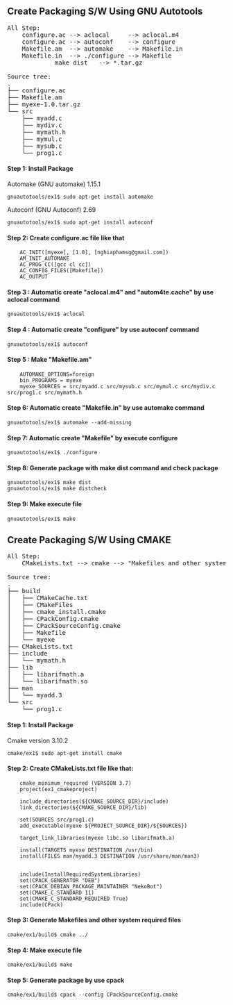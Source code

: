 <h2> Create Packaging S/W Using GNU Autotools </h2>


<pre>
All Step:
	configure.ac --> aclocal     --> aclocal.m4
	configure.ac --> autoconf    --> configure
	Makefile.am  --> automake    --> Makefile.in
	Makefile.in  --> ./configure --> Makefile
			 make dist   --> *.tar.gz	
			 
Source tree:
.
├── configure.ac
├── Makefile.am
├── myexe-1.0.tar.gz
└── src
    ├── myadd.c
    ├── mydiv.c
    ├── mymath.h
    ├── mymul.c
    ├── mysub.c
    └── prog1.c
</pre>


#### Step 1: Install Package
  Automake (GNU automake) 1.15.1
```shell
gnuautotools/ex1$ sudo apt-get install automake
```
  Autoconf (GNU Autoconf) 2.69
```shell
gnuautotools/ex1$ sudo apt-get install autoconf
```

#### Step 2: Create configure.ac file like that
```text
	AC_INIT([myexe], [1.0], [nghiaphamsg@gmail.com])
	AM_INIT_AUTOMAKE
	AC_PROG_CC([gcc cl cc])
	AC_CONFIG_FILES([Makefile])
	AC_OUTPUT
```
#### Step 3 : Automatic create "aclocal.m4" and "autom4te.cache" by use aclocal command
```shell
gnuautotools/ex1$ aclocal
```
#### Step 4 : Automatic create "configure" by use autoconf command
```shell
gnuautotools/ex1$ autoconf
```
#### Step 5 : Make "Makefile.am"
```text
	AUTOMAKE_OPTIONS=foreign
	bin_PROGRAMS = myexe
	myexe_SOURCES = src/myadd.c src/mysub.c src/mymul.c src/mydiv.c src/prog1.c src/mymath.h
```
#### Step 6: Automatic create "Makefile.in" by use automake command
```shell
gnuautotools/ex1$ automake --add-missing 
```
#### Step 7: Automatic create "Makefile" by execute configure
```shell
gnuautotools/ex1$ ./configure
```
#### Step 8: Generate package with make dist command and check package
```shell
gnuautotools/ex1$ make dist
gnuautotools/ex1$ make distcheck
```
#### Step 9: Make execute file
```shell
gnuautotools/ex1$ make
```

<h2> Create Packaging S/W Using CMAKE </h2>

<pre>
All Step:
	CMakeLists.txt --> cmake --> "Makefiles and other system required files"
	
Source tree:
.
├── build
│   ├── CMakeCache.txt
│   ├── CMakeFiles
│   ├── cmake_install.cmake
│   ├── CPackConfig.cmake
│   ├── CPackSourceConfig.cmake
│   ├── Makefile
│   └── myexe
├── CMakeLists.txt
├── include
│   └── mymath.h
├── lib
│   ├── libarifmath.a
│   └── libarifmath.so
├── man
│   └── myadd.3
└── src
    └── prog1.c
</pre>


#### Step 1: Install Package
  Cmake version 3.10.2
```shell
cmake/ex1$ sudo apt-get install cmake
```	
#### Step 2: Create CMakeLists.txt file like that:
```text
	cmake_minimum_required (VERSION 3.7)
	project(ex1_cmakeproject)

	include_directories(${CMAKE_SOURCE_DIR}/include)
	link_directories(${CMAKE_SOURCE_DIR}/lib)

	set(SOURCES src/prog1.c)
	add_executable(myexe ${PROJECT_SOURCE_DIR}/${SOURCES})

	target_link_libraries(myexe libc.so libarifmath.a)

	install(TARGETS myexe DESTINATION /usr/bin)
	install(FILES man/myadd.3 DESTINATION /usr/share/man/man3)


	include(InstallRequiredSystemLibraries)
	set(CPACK_GENERATOR "DEB")
	set(CPACK_DEBIAN_PACKAGE_MAINTAINER "NekoBot")
	set(CMAKE_C_STANDARD 11)
	set(CMAKE_C_STANDARD_REQUIRED True)
	include(CPack)
```
#### Step 3: Generate Makefiles and other system required files
```shell
cmake/ex1/build$ cmake ../
```
#### Step 4: Make execute file
```shell
cmake/ex1/build$ make
```
#### Step 5: Generate package by use cpack
```shell
cmake/ex1/build$ cpack --config CPackSourceConfig.cmake
```

